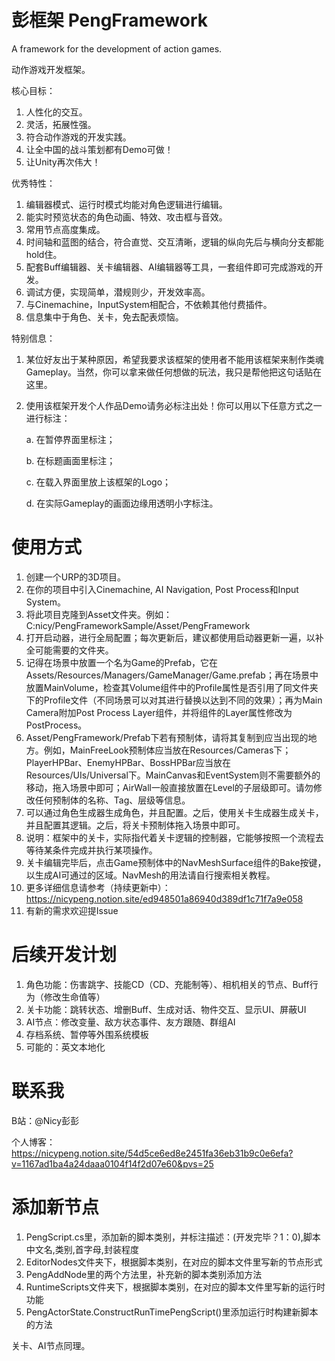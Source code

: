 # 彭框架 PengFramework
A framework for the development of action games.

动作游戏开发框架。

核心目标：
1. 人性化的交互。
2. 灵活，拓展性强。
3. 符合动作游戏的开发实践。
4. 让全中国的战斗策划都有Demo可做！
5. 让Unity再次伟大！

优秀特性：
1. 编辑器模式、运行时模式均能对角色逻辑进行编辑。
2. 能实时预览状态的角色动画、特效、攻击框与音效。
3. 常用节点高度集成。
4. 时间轴和蓝图的结合，符合直觉、交互清晰，逻辑的纵向先后与横向分支都能hold住。
5. 配套Buff编辑器、关卡编辑器、AI编辑器等工具，一套组件即可完成游戏的开发。
6. 调试方便，实现简单，潜规则少，开发效率高。
7. 与Cinemachine，InputSystem相配合，不依赖其他付费插件。
8. 信息集中于角色、关卡，免去配表烦恼。

特别信息：

1. 某位好友出于某种原因，希望我要求该框架的使用者不能用该框架来制作类魂Gameplay。当然，你可以拿来做任何想做的玩法，我只是帮他把这句话贴在这里。
2. 使用该框架开发个人作品Demo请务必标注出处！你可以用以下任意方式之一进行标注：

   a. 在暂停界面里标注；

   b. 在标题画面里标注；

   c. 在载入界面里放上该框架的Logo；

   d. 在实际Gameplay的画面边缘用透明小字标注。

# 使用方式
1. 创建一个URP的3D项目。
2. 在你的项目中引入Cinemachine, AI Navigation, Post Process和Input System。
3. 将此项目克隆到Asset文件夹。例如：C:nicy/PengFrameworkSample/Asset/PengFramework
4. 打开启动器，进行全局配置；每次更新后，建议都使用启动器更新一遍，以补全可能需要的文件夹。
5. 记得在场景中放置一个名为Game的Prefab，它在Assets/Resources/Managers/GameManager/Game.prefab；再在场景中放置MainVolume，检查其Volume组件中的Profile属性是否引用了同文件夹下的Profile文件（不同场景可以对其进行替换以达到不同的效果）；再为Main Camera附加Post Process Layer组件，并将组件的Layer属性修改为PostProcess。
6. Asset/PengFramework/Prefab下若有预制体，请将其复制到应当出现的地方。例如，MainFreeLook预制体应当放在Resources/Cameras下；PlayerHPBar、EnemyHPBar、BossHPBar应当放在Resources/UIs/Universal下。MainCanvas和EventSystem则不需要额外的移动，拖入场景中即可；AirWall一般直接放置在Level的子层级即可。请勿修改任何预制体的名称、Tag、层级等信息。
7. 可以通过角色生成器生成角色，并且配置。之后，使用关卡生成器生成关卡，并且配置其逻辑。之后，将关卡预制体拖入场景中即可。
8. 说明：框架中的关卡，实际指代着关卡逻辑的控制器，它能够按照一个流程去等待某条件完成并执行某项操作。
9. 关卡编辑完毕后，点击Game预制体中的NavMeshSurface组件的Bake按键，以生成AI可通过的区域。NavMesh的用法请自行搜索相关教程。
10. 更多详细信息请参考（持续更新中）：https://nicypeng.notion.site/ed948501a86940d389df1c71f7a9e058
11. 有新的需求欢迎提Issue

# 后续开发计划
1. 角色功能：伤害跳字、技能CD（CD、充能制等）、相机相关的节点、Buff行为（修改生命值等）
2. 关卡功能：跳转状态、增删Buff、生成对话、物件交互、显示UI、屏蔽UI
3. AI节点：修改变量、敌方状态事件、友方跟随、群组AI
4. 存档系统、暂停等外围系统模板
5. 可能的：英文本地化

# 联系我

B站：@Nicy彭彭

个人博客：https://nicypeng.notion.site/54d5ce6ed8e2451fa36eb31b9c0e6efa?v=1167ad1ba4a24daaa0104f14f2d07e60&pvs=25

# 添加新节点
1. PengScript.cs里，添加新的脚本类别，并标注描述：(开发完毕？1：0),脚本中文名,类别,首字母,封装程度
2. EditorNodes文件夹下，根据脚本类别，在对应的脚本文件里写新的节点形式
3. PengAddNode里的两个方法里，补充新的脚本类别添加方法
4. RuntimeScripts文件夹下，根据脚本类别，在对应的脚本文件里写新的运行时功能
5. PengActorState.ConstructRunTimePengScript()里添加运行时构建新脚本的方法

关卡、AI节点同理。
